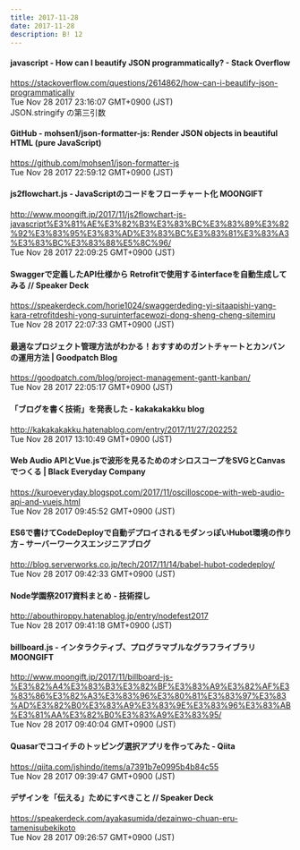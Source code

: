 ```yaml
---
title: 2017-11-28
date: 2017-11-28
description: B! 12
---
```


#### javascript - How can I beautify JSON programmatically? - Stack Overflow
https://stackoverflow.com/questions/2614862/how-can-i-beautify-json-programmatically<br>
Tue Nov 28 2017 23:16:07 GMT+0900 (JST)<br>
JSON.stringify の第三引数


#### GitHub - mohsen1/json-formatter-js: Render JSON objects in beautiful HTML (pure JavaScript)
https://github.com/mohsen1/json-formatter-js<br>
Tue Nov 28 2017 22:59:12 GMT+0900 (JST)<br>


#### js2flowchart.js - JavaScriptのコードをフローチャート化 MOONGIFT
http://www.moongift.jp/2017/11/js2flowchart-js-javascript%E3%81%AE%E3%82%B3%E3%83%BC%E3%83%89%E3%82%92%E3%83%95%E3%83%AD%E3%83%BC%E3%83%81%E3%83%A3%E3%83%BC%E3%83%88%E5%8C%96/<br>
Tue Nov 28 2017 22:09:25 GMT+0900 (JST)<br>


#### Swaggerで定義したAPI仕様から Retrofitで使用するinterfaceを自動生成してみる // Speaker Deck
https://speakerdeck.com/horie1024/swaggerdeding-yi-sitaapishi-yang-kara-retrofitdeshi-yong-suruinterfacewozi-dong-sheng-cheng-sitemiru<br>
Tue Nov 28 2017 22:07:33 GMT+0900 (JST)<br>


#### 最適なプロジェクト管理方法がわかる！おすすめのガントチャートとカンバンの運用方法 | Goodpatch Blog
https://goodpatch.com/blog/project-management-gantt-kanban/<br>
Tue Nov 28 2017 22:05:17 GMT+0900 (JST)<br>


#### 「ブログを書く技術」を発表した - kakakakakku blog
http://kakakakakku.hatenablog.com/entry/2017/11/27/202252<br>
Tue Nov 28 2017 13:10:49 GMT+0900 (JST)<br>


#### Web Audio APIとVue.jsで波形を見るためのオシロスコープをSVGとCanvasでつくる        |         Black Everyday Company
https://kuroeveryday.blogspot.com/2017/11/oscilloscope-with-web-audio-api-and-vuejs.html<br>
Tue Nov 28 2017 09:45:52 GMT+0900 (JST)<br>


#### ES6で書けてCodeDeployで自動デプロイされるモダンっぽいHubot環境の作り方 – サーバーワークスエンジニアブログ
http://blog.serverworks.co.jp/tech/2017/11/14/babel-hubot-codedeploy/<br>
Tue Nov 28 2017 09:42:33 GMT+0900 (JST)<br>


#### Node学園祭2017資料まとめ - 技術探し
http://abouthiroppy.hatenablog.jp/entry/nodefest2017<br>
Tue Nov 28 2017 09:41:18 GMT+0900 (JST)<br>


#### billboard.js - インタラクティブ、プログラマブルなグラフライブラリ MOONGIFT
http://www.moongift.jp/2017/11/billboard-js-%E3%82%A4%E3%83%B3%E3%82%BF%E3%83%A9%E3%82%AF%E3%83%86%E3%82%A3%E3%83%96%E3%80%81%E3%83%97%E3%83%AD%E3%82%B0%E3%83%A9%E3%83%9E%E3%83%96%E3%83%AB%E3%81%AA%E3%82%B0%E3%83%A9%E3%83%95/<br>
Tue Nov 28 2017 09:40:04 GMT+0900 (JST)<br>


#### Quasarでココイチのトッピング選択アプリを作ってみた - Qiita
https://qiita.com/jshindo/items/a7391b7e0995b4b84c55<br>
Tue Nov 28 2017 09:39:47 GMT+0900 (JST)<br>


#### デザインを「伝える」ためにすべきこと // Speaker Deck
https://speakerdeck.com/ayakasumida/dezainwo-chuan-eru-tamenisubekikoto<br>
Tue Nov 28 2017 09:26:57 GMT+0900 (JST)<br>


